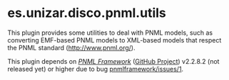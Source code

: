# es.unizar.disco.pnml.utils

This plugin provides some utilities to deal with PNML models, such as converting EMF-based PNML models to XML-based models that respect the PNML standard (http://www.pnml.org/).

This plugin  depends on [*PNML Framework*]( http://pnml.lip6.fr/ ) ([GitHub Project](https://github.com/lhillah/pnmlframework/)) v2.2.8.2 (not released yet) or higher due to bug [pnmlframework/issues/1]( https://github.com/lhillah/pnmlframework/issues/1 ).  
